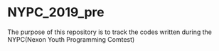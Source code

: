 # NYPC_2019_pre

The purpose of this repository is to track the codes written during the NYPC(Nexon Youth Programming Comtest)